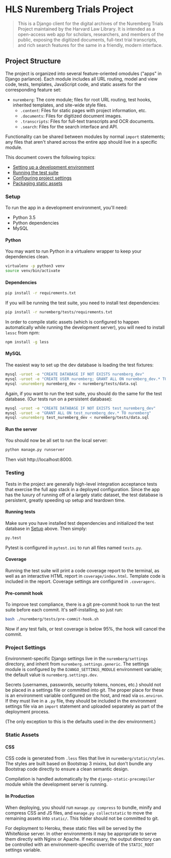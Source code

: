 # HLS Nuremberg Trials Project

> This is a Django client for the digital archives of the Nuremberg Trials Project maintained by the Harvard Law Library.
> It is intended as a open-access web app for scholars, researchers, and members of the public, exposing the digitized documents, full-text trial transcripts, and rich search features for the same in a friendly, modern interface.

## Project Structure

The project is organized into several feature-oriented omodules ("apps" in Django parlance). Each module includes all URL routing, model and view code, tests, templates, JavaScript code, and static assets for the corresponding feature set:

- `nuremberg`: The core module; files for root URL routing, test hooks, inherited templates, and site-wide style files.
  - `.content`: Files for static pages with project information, etc.
  - `.documents`: Files for digitized document images.
  - `.transcripts`: Files for full-text transcripts and OCR documents.
  - `.search`: Files for the search interface and API.

Functionality can be shared between modules by normal `import` statements; any files that aren't shared across the entire app should live in a specific module.

This document covers the following topics:

- [Setting up a development environment](#setup)
- [Running the test suite](#testing)
- [Configuring project settings](#project-settings)
- [Packaging static assets](#static-assets)

### Setup

To run the app in a development environment, you'll need:

- Python 3.5
- Python dependencies
- MySQL

#### Python

You may want to run Python in a virtualenv wrapper to keep your dependencies clean.

```bash
virtualenv -p python3 venv
source venv/bin/activate
```

#### Dependencies
```bash
pip install -r requirements.txt
```

If you will be running the test suite, you need to install test dependencies:

```bash
pip install -r nuremberg/tests/requirements.txt
```

In order to compile static assets (which is configured to happen automatically while running the development server), you will need to install `lessc` from npm:

```bash
npm install -g less
```

#### MySQL

The easiest way to set up the dev database is loading the test fixtures:

```bash
mysql -uroot -e "CREATE DATABASE IF NOT EXISTS nuremberg_dev"
mysql -uroot -e "CREATE USER nuremberg; GRANT ALL ON nuremberg_dev.* TO nuremberg"
mysql -unuremberg nuremberg_dev < nuremberg/tests/data.sql
```

Again, if you want to run the test suite, you should do the same for the test database. (Our tests run on a persistent database):

```bash
mysql -uroot -e "CREATE DATABASE IF NOT EXISTS test_nuremberg_dev"
mysql -uroot -e "GRANT ALL ON test_nuremberg_dev.* TO nuremberg"
mysql -unuremberg test_nuremberg_dev < nuremberg/tests/data.sql
```

#### Run the server

You should now be all set to run the local server:

```bash
python manage.py runserver
```

Then visit http://localhost:8000.

### Testing

Tests in the project are generally high-level integration acceptance tests that exercise the full app stack in a deployed configuration. Since the app has the luxury of running off of a largely static dataset, the test database is persistent, greatly speeding up setup and teardown time.

#### Running tests

Make sure you have installed test dependencies and initialized the test database in [Setup](#setup) above. Then simply:

```bash
py.test
```

Pytest is configured in `pytest.ini` to run all files named `tests.py`.

#### Coverage

Running the test suite will print a code coverage report to the terminal, as well as an interactive HTML report in `coverage/index.html`. Template code is included in the report. Coverage settings are configured in `.coveragerc`.

#### Pre-commit hook

To improve test compliance, there is a git pre-commit hook to run the test suite before each commit. It's self-installing, so just run:

```bash
bash ./nuremberg/tests/pre-commit-hook.sh
```

Now if any test fails, or test coverage is below 95%, the hook will cancel the commit.

### Project Settings

Environment-specific Django settings live in the `nuremberg/settings` directory, and inherit from `nuremberg.settings.generic`. The settings module is configured by the `DJANGO_SETTINGS_MODULE` environment variable; the default value is `nuremberg.settings.dev`.

Secrets (usernames, passwords, security tokens, nonces, etc.) should not be placed in a settings file or committed into git. The proper place for these is an environment variable configured on the host, and read via `os.environ`. If they must live in a `.py` file, they should be included in the environment settings file via an `import` statement and uploaded separately as part of the deployment process.

(The only exception to this is the defaults used in the dev environment.)

### Static Assets

#### CSS

CSS code is generated from `.less` files that live in `nuremberg/static/styles`. The styles are built based on Bootstrap 3 mixins, but don't bundle any Bootstrap code directly to ensure a clean semantic design.

Compilation is handled automatically by the `django-static-precompiler` module while the development server is running.

#### In Production

When deploying, you should run `manage.py compress` to bundle, minify and compress CSS and JS files, and `manage.py collectstatic` to move the remaining assets into `static/`. This folder should not be committed to git.

For deployment to Heroku, these static files will be served by the WhiteNoise server. In other environments it may be appropriate to serve them directly with Nginx or Apache. If necessary, the output directory can be controlled with an environment-specific override of the `STATIC_ROOT` settings variable.
